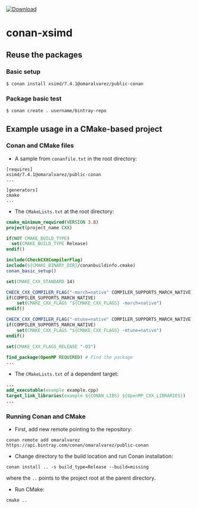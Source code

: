 [ ![Download](https://api.bintray.com/packages/omaralvarez/public-conan/xsimd%3Aomaralvarez/images/download.svg?version=7.4.1%3Apublic-conan) ](https://bintray.com/omaralvarez/public-conan/xsimd%3Aomaralvarez/7.4.1%3Apublic-conan/link)

# conan-xsimd
    
## Reuse the packages

### Basic setup

    $ conan install xsimd/7.4.1@omaralvarez/public-conan

### Package basic test
    $ conan create . username/bintray-repo
    
## Example usage in a CMake-based project

### Conan and CMake files

* A sample from `conanfile.txt` in the root directory:
```
[requires]
xsimd/7.4.1@omaralvarez/public-conan
...

[generators]
cmake
...
```

* The `CMakeLists.txt` at the root directory:
```cmake
cmake_minimum_required(VERSION 3.8)
project(project_name CXX)

if(NOT CMAKE_BUILD_TYPE)
  set(CMAKE_BUILD_TYPE Release)
endif()

include(CheckCXXCompilerFlag)
include(${CMAKE_BINARY_DIR}/conanbuildinfo.cmake)
conan_basic_setup()

set(CMAKE_CXX_STANDARD 14)

CHECK_CXX_COMPILER_FLAG("-march=native" COMPILER_SUPPORTS_MARCH_NATIVE)
if(COMPILER_SUPPORTS_MARCH_NATIVE)
    set(CMAKE_CXX_FLAGS "${CMAKE_CXX_FLAGS} -march=native")
endif()

CHECK_CXX_COMPILER_FLAG("-mtune=native" COMPILER_SUPPORTS_MARCH_NATIVE)
if(COMPILER_SUPPORTS_MARCH_NATIVE)
    set(CMAKE_CXX_FLAGS "${CMAKE_CXX_FLAGS} -mtune=native")
endif()

set(CMAKE_CXX_FLAGS_RELEASE "-O3")

find_package(OpenMP REQUIRED) # Find the package
...
```
* The `CMakeLists.txt` of a dependent target:
```cmake
...
add_executable(example example.cpp)
target_link_libraries(example ${CONAN_LIBS} ${OpenMP_CXX_LIBRARIES})
...
```

### Running Conan and CMake 

* First, add new remote pointing to the repository: 
```
conan remote add omaralvarez https://api.bintray.com/conan/omaralvarez/public-conan
```
* Change directory to the build location and run Conan installation:
```shell
conan install .. -s build_type=Release --build=missing
```
where the `..` points to the project root at the parent directory.
* Run CMake:
```shell
cmake ..
```

